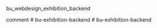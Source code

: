 bu_webdesign_exhibition_backend


comment
#   b u - e x h i b i t i o n - b a c k e n d  
 #   b u - e x h i b i t i o n - b a c k e n d  
 